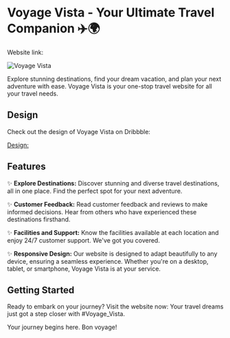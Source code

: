 # Voyage Vista - Your Ultimate Travel Companion ✈️🌍
Website link:

![Voyage Vista](https://voyage-vista-sp45.netlify.app/)

Explore stunning destinations, find your dream vacation, and plan your next adventure with ease. Voyage Vista is your one-stop travel website for all your travel needs.
## Design
Check out the design of  Voyage Vista on Dribbble:

[Design:](https://dribbble.com/shots/22922985-Voyage-Vista-Travel-Website)


## Features

✨ **Explore Destinations:** Discover stunning and diverse travel destinations, all in one place. Find the perfect spot for your next adventure.

✨ **Customer Feedback:** Read customer feedback and reviews to make informed decisions. Hear from others who have experienced these destinations firsthand.

✨ **Facilities and Support:** Know the facilities available at each location and enjoy 24/7 customer support. We've got you covered.

✨ **Responsive Design:** Our website is designed to adapt beautifully to any device, ensuring a seamless experience. Whether you're on a desktop, tablet, or smartphone, Voyage Vista is at your service.

## Getting Started

Ready to embark on your journey? Visit the website now:
Your travel dreams just got a step closer with #Voyage_Vista.


Your journey begins here. Bon voyage!



